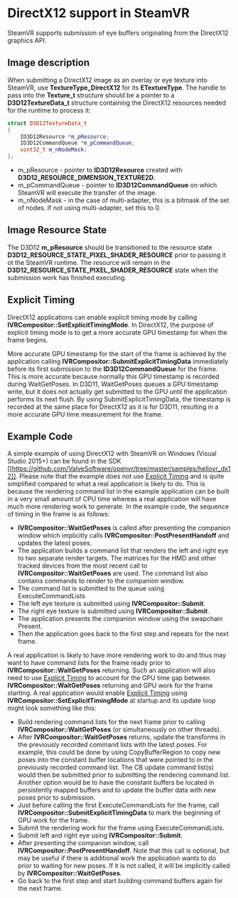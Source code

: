 # DirectX12 support in SteamVR

SteamVR supports submission of eye buffers originating from the DirectX12 graphics API.  

## Image description

When submitting a DirectX12 image as an overlay or eye texture into SteamVR, use **TextureType_DirectX12** for its **ETextureType**. The handle to pass into the **Texture_t** structure should be a pointer to a **D3D12TextureData_t** structure containing the DirectX12 resources needed for the runtime to process it:

```c++
struct D3D12TextureData_t
{
	ID3D12Resource *m_pResource;
	ID3D12CommandQueue *m_pCommandQueue;
	uint32_t m_nNodeMask;
};
```
* m_pResource - pointer to **ID3D12Resource** created with **D3D12_RESOURCE_DIMENSION_TEXTURE2D**.
* m_pCommandQueue - pointer to **ID3D12CommandQueue** on which SteamVR will execute the transfer of the image.
* m_nNodeMask - in the case of multi-adapter, this is a bitmask of the set of nodes.  If not using multi-adapter, set this to 0.

## Image Resource State

The D3D12 **m_pResource** should be transitioned to the resource state **D3D12_RESOURCE_STATE_PIXEL_SHADER_RESOURCE** prior to passing it ot the SteamVR runtime.  The resource will remain in the **D3D12_RESOURCE_STATE_PIXEL_SHADER_RESOURCE** state when the submission work has finished executing.

## Explicit Timing
DirectX12 applications can enable explicit timing mode by calling **IVRCompositor::SetExplicitTimingMode**. In DirectX12, the purpose of explicit timing mode is to get a more accurate GPU timestamp for when the frame begins.

More accurate GPU timestamp for the start of the frame is achieved by the application calling **IVRCompositor::SubmitExplicitTimingData** immediately before its first submission to the **ID3D12CommandQueue** for the frame. This is more accurate because normally this GPU timestamp is recorded during WaitGetPoses. In D3D11, WaitGetPoses queues a GPU timestamp write, but it does not actually get submitted to the GPU until the application performs its next flush. By using SubmitExplicitTimingData, the timestamp is recorded at the same place for DirectX12 as it is for D3D11, resulting in a more accurate GPU time measurement for the frame.

## Example Code

A simple example of using DirectX12 with SteamVR on Windows (Visual Studio 2015+) can be found in the SDK [[https://github.com/ValveSoftware/openvr/tree/master/samples/hellovr_dx12]].  Please note that the example does not use [Explicit Timing](#explicit-timing) and is quite simplified compared to what a real application is likely to do.  This is because the rendering command list in the example application can be built in a very small amount of CPU time whereas a real application will have much more rendering work to generate.  In the example code, the sequence of timing in the frame is as follows:

* **IVRCompositor::WaitGetPoses** is called after presenting the companion window which implicitly calls **IVRCompositor::PostPresentHandoff** and updates the latest poses.  
* The application builds a command list that renders the left and right eye to two separate render targets.  The matrices for the HMD and other tracked devices from the most recent call to **IVRCompositor::WaitGetPoses** are used.  The command list also contains commands to render to the companion window.
* The command list is submitted to the queue using ExecuteCommandLists
* The left eye texture is submitted using **IVRCompositor::Submit**.
* The right eye texture is submitted using **IVRCompositor::Submit**.
* The application presents the companion window using the swapchain Present.
* Then the application goes back to the first step and repeats for the next frame.

A real application is likely to have more rendering work to do and thus may want to have command lists for the frame ready prior to **IVRCompositor::WaitGetPoses** returning.  Such an application will also need to use [Explicit Timing](#explicit-timing) to account for the GPU time gap between **IVRCompositor::WaitGetPoses** returning and GPU work for the frame starting.  A real application would enable [Explicit Timing](#explicit-timing) using **IVRCompositor::SetExplicitTimingMode** at startup and its update loop might look something like this:

* Build rendering command lists for the next frame prior to calling **IVRCompositor::WaitGetPoses** (or simultaneously on other threads).
* After **IVRCompositor::WaitGetPoses** returns, update the transforms in the previously recorded command lists with the latest poses.  For example, this could be done by using CopyBufferRegion to copy new poses into the constant buffer locations that were pointed to in the previously recorded command list.  The CB update command list(s) would then be submitted prior to submitting the rendering command list.  Another option would be to have the constant buffers be located in persistently mapped buffers and to update the buffer data with new poses prior to submission.
* Just before calling the first ExecuteCommandLists for the frame, call **IVRCompositor::SubmitExplicitTimingData** to mark the beginning of GPU work for the frame.
* Submit the rendering work for the frame using ExecuteCommandLists.
* Submit left and right eye using **IVRCompositor::Submit**.
* After presenting the companion window, call **IVRCompositor::PostPresentHandoff**.  Note that this call is optional, but may be useful if there is additional work the application wants to do prior to waiting for new poses.  If it is not called, it will be implicitly called by **IVRCompositor::WaitGetPoses**.
* Go back to the first step and start building command buffers again for the next frame.
